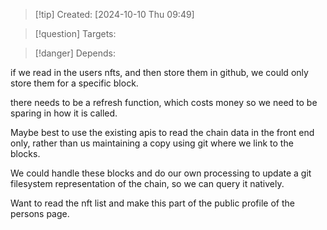 
>[!tip] Created: [2024-10-10 Thu 09:49]

>[!question] Targets: 

>[!danger] Depends: 

if we read in the users nfts, and then store them in github, we could only store them for a specific block.

there needs to be a refresh function, which costs money so we need to be sparing in how it is called.

Maybe best to use the existing apis to read the chain data in the front end only, rather than us maintaining a copy using git where we link to the blocks.

We could handle these blocks and do our own processing to update a git filesystem representation of the chain, so we can query it natively.

Want to read the nft list and make this part of the public profile of the persons page.